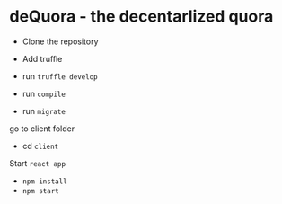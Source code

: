 # deQuora - the decentarlized quora

* Clone the repository

* Add truffle
* run `truffle develop`
* run `compile`
* run `migrate`

go to client folder
* cd `client`

Start `react app`
* `npm install`
* `npm start`
